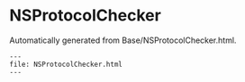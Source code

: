 
# NSProtocolChecker

Automatically generated from Base/NSProtocolChecker.html.

``` {raw} html
---
file: NSProtocolChecker.html
---
```
